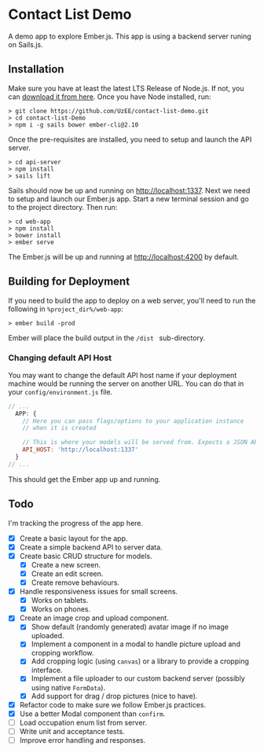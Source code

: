 # Contact List Demo
A demo app to explore Ember.js. This app is using a backend server runing on Sails.js.

## Installation

Make sure you have at least the latest LTS Release of Node.js. If not, you can [download 
it from here](https://nodejs.org/en/download/). Once you have Node installed, run:

```
> git clone https://github.com/UzEE/contact-list-demo.git
> cd contact-list-Demo
> npm i -g sails bower ember-cli@2.10
```

Once the pre-requisites are installed, you need to setup and launch the API server.

```
> cd api-server
> npm install
> sails lift
```

Sails should now be up and running on [http://localhost:1337](http://localhost:1337). 
Next we need to setup and launch our Ember.js app. Start a new terminal session and go
to the project directory. Then run:

```
> cd web-app
> npm install 
> bower install
> ember serve
```

The Ember.js will be up and running at [http://localhost:4200](http://localhost:4200) by
default. 

## Building for Deployment

If you need to build the app to deploy on a web server, you'll need to run the following 
in `%project_dir%/web-app`:

```
> ember build -prod
```

Ember will place the build output in the `/dist ` sub-directory. 

### Changing default API Host

You may want to change 
the default API host name if your deployment machine would be running the server on another
URL. You can do that in your `config/environment.js` file.

```js
// ...
  APP: {
    // Here you can pass flags/options to your application instance
    // when it is created

    // This is where your models will be served from. Expects a JSON API.
    API_HOST: 'http://localhost:1337'
  }
// ...
```

This should get the Ember app up and running.

## Todo

I'm tracking the progress of the app here.

- [x] Create a basic layout for the app.
- [x] Create a simple backend API to server data.
- [x] Create basic CRUD structure for models.
  - [x] Create a new screen.
  - [x] Create an edit screen.
  - [x] Create remove behaviours.
- [x] Handle responsiveness issues for small screens.
  - [x] Works on tablets.
  - [x] Works on phones.
- [x] Create an image crop and upload component.
  - [x] Show default (randomly generated) avatar image if no image uploaded.
  - [x] Implement a component in a modal to handle picture upload and cropping 
        workflow.
  - [x] Add cropping logic (using `canvas`) or a library to provide a cropping interface.
  - [x] Implement a file uploader to our custom backend server (possibly using 
        native `FormData`).
  - [x] Add support for drag / drop pictures (nice to have).
- [x] Refactor code to make sure we follow Ember.js practices.
- [x] Use a better Modal component than `confirm`.
- [ ] Load occupation enum list from server.
- [ ] Write unit and acceptance tests.
- [ ] Improve error handling and responses.
